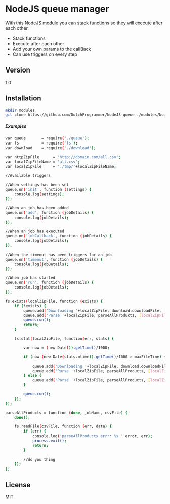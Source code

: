 NodeJS queue manager
=========

With this NodeJS module you can stack functions so they will execute after each other.

  - Stack functions
  - Execute after each other
  - Add your own params to the callBack
  - Can use triggers on every step

Version
----

1.0

Installation
--------------

```sh
mkdir modules
git clone https://github.com/DutchProgrammer/NodeJS-queue ./modules/NodeJS-queue
```

##### Examples


```sh
var queue       = require('./queue');
var fs          = require('fs');
var download    = require('./download');

var httpZipFile      = 'http://domain.com/all.csv';
var localZipFileName = 'all.csv';
var localZipFile     = './tmp/'+localZipFileName;

//Available triggers

//When settings has been set
queue.on('init', function (settings) {
    console.log(settings);
});

//When an job has been added
queue.on('add', function (jobDetails) {
    console.log(jobDetails);
});

//When an job has executed
queue.on('jobCallback', function (jobDetails) {
    console.log(jobDetails);
});

//When the timeout has been triggers for an job
queue.on('timeout', function (jobDetails) {
    console.log(jobDetails);
});

//When job has started
queue.on('run', function (jobDetails) {
    console.log(jobDetails);
});

fs.exists(localZipFile, function (exists) {
    if (!exists) {
		queue.add('Downloading '+localZipFile, download.downloadFile, [httpZipFile, localZipFile]);
		queue.add('Parse '+localZipFile, parseAllProducts, [localZipFile]);
		queue.run();
		return;
	}

	fs.stat(localZipFile, function(err, stats) {

		var now = (new Date()).getTime()/1000;

		if (now-(new Date(stats.mtime)).getTime()/1000 > maxFileTime) {

			queue.add('Downloading '+localZipFile, download.downloadFile, [httpZipFile, localZipFile]);
			queue.add('Parse '+localZipFile, parseAllProducts, [localZipFile]);
		} else {
			queue.add('Parse '+localZipFile, parseAllProducts, [localZipFile]);
		}

		queue.run();
	});
});

parseAllProducts = function (done, jobName, csvFile) {
	done();

	fs.readFile(csvFile, function (err, data) {
		if (err) {
			console.log('parseAllProducts errr: %s '.error, err);
			process.exit();
			return;
		}
		
		//do you thing
	});
};
```


License
----

MIT
